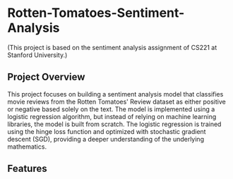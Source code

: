 # Rotten-Tomatoes-Sentiment-Analysis
(This project is based on the sentiment analysis assignment of CS221 at Stanford University.)

## Project Overview ##
This project focuses on building a sentiment analysis model that classifies movie reviews from the Rotten Tomatoes' Review dataset as either positive or negative based solely on the text. The model is implemented using a logistic regression algorithm, but instead of relying on machine learning libraries, the model is built from scratch. The logistic regression is trained using the hinge loss function and optimized with stochastic gradient descent (SGD), providing a deeper understanding of the underlying mathematics.

## Features ##
